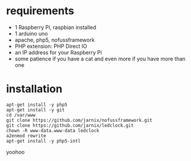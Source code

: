 # requirements

- 1 Raspberry Pi, raspbian installed
- 1 arduino uno
- apache, php5, nofussframework
- PHP extension: PHP Direct IO
- an IP address for your Raspberry Pi
- some patience if you have a cat and even more if you have more than one

# installation
```
apt-get install -y php5
apt-get install -y git
cd /var/www
git clone https://github.com/jarnix/nofussframework.git
git clone https://github.com/jarnix/ledclock.git
chown -R www-data.www-data ledclock
a2enmod rewrite
apt-get install -y php5-intl
```

yoohoo